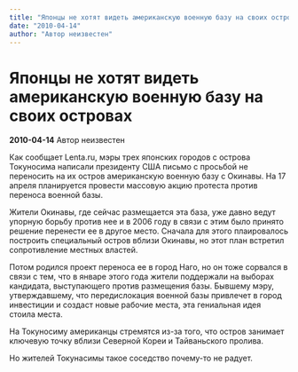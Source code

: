 ```yaml
---
title: "Японцы не хотят видеть американскую военную базу на своих островах"
date: "2010-04-14"
author: "Автор неизвестен"
---
```


# Японцы не хотят видеть американскую военную базу на своих островах

**2010-04-14** Автор неизвестен

Как сообщает Lenta.ru, мэры трех японских городов с острова Токуносима написали президенту США письмо с просьбой не переносить на их остров американскую военную базу с Окинавы. На 17 апреля планируется провести массовую акцию протеста против переноса военной базы.

Жители Окинавы, где сейчас размещается эта база, уже давно ведут упорную борьбу против нее и в 2006 году в связи с этим было принято решение перенести ее в другое место. Сначала для этого плаировалось построить специальный остров вблизи Окинавы, но этот план встретил сопротивление местных властей.

Потом родился проект переноса ее в город Наго, но он тоже сорвался в связи с тем, что в январе этого года жители поддержали на выборах кандидата, выступающего против размещения базы. Бывшему мэру, утверждавшему, что передислокация военной базы привлечет в город инвестиции и создаст новые рабочие места, эта гениальная идея стоила места.

На Токуносиму американцы стремятся из-за того, что остров занимает ключевую точку вблизи Северной Кореи и Тайваньского пролива.

Но жителей Токунасимы такое соседство почему-то не радует.